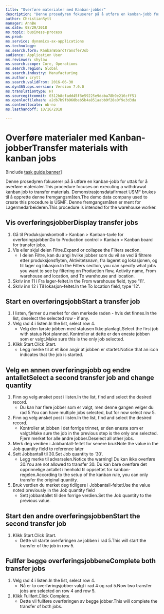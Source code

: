 ```yaml
--- 
title: "Overføre materialer med Kanban-jobber"
description: "Denne prosedyren fokuserer på å utføre en kanban-jobb for uttak for å overføre materialer."
author: ChristianRytt
manager: AnnBe
ms.date: 08/29/2018
ms.topic: business-process
ms.prod: 
ms.service: dynamics-ax-applications
ms.technology: 
ms.search.form: KanbanBoardTransferJob
audience: Application User
ms.reviewer: shylaw
ms.search.scope: Core, Operations
ms.search.region: Global
ms.search.industry: Manufacturing
ms.author: crytt
ms.search.validFrom: 2016-06-30
ms.dyn365.ops.version: Version 7.0.0
ms.translationtype: HT
ms.sourcegitcommit: 0312b8cfadd45f8e59225e9daba78b9e216cff51
ms.openlocfilehash: a2db7b9fb960beb5b4a851aabb9f28a0f9e3d3da
ms.contentlocale: nb-no
ms.lasthandoff: 10/16/2018

---
```

# <a name="transfer-materials-with-kanban-jobs"></a><span data-ttu-id="185bc-103">Overføre materialer med Kanban-jobber</span><span class="sxs-lookup"><span data-stu-id="185bc-103">Transfer materials with kanban jobs</span></span>

[!include [task guide banner](../../includes/task-guide-banner.md)]

<span data-ttu-id="185bc-104">Denne prosedyren fokuserer på å utføre en kanban-jobb for uttak for å overføre materialer.</span><span class="sxs-lookup"><span data-stu-id="185bc-104">This procedure focuses on executing a withdrawal kanban job to transfer materials.</span></span> <span data-ttu-id="185bc-105">Demonstrasjonsdatafirmaet USMF brukes til å opprette denne fremgangsmåten.</span><span class="sxs-lookup"><span data-stu-id="185bc-105">The demo data company used to create this procedure is USMF.</span></span> <span data-ttu-id="185bc-106">Denne fremgangsmåten er ment for Lagermedarbeideren.</span><span class="sxs-lookup"><span data-stu-id="185bc-106">This procedure is intended for the warehouse worker.</span></span>


## <a name="display-transfer-jobs"></a><span data-ttu-id="185bc-107">Vis overføringsjobber</span><span class="sxs-lookup"><span data-stu-id="185bc-107">Display transfer jobs</span></span>
1. <span data-ttu-id="185bc-108">Gå til Produksjonskontroll > Kanban > Kanban-tavle for overføringsjobber.</span><span class="sxs-lookup"><span data-stu-id="185bc-108">Go to Production control > Kanban > Kanban board for transfer jobs.</span></span>
2. <span data-ttu-id="185bc-109">Vis eller skjul delen Filtre.</span><span class="sxs-lookup"><span data-stu-id="185bc-109">Expand or collapse the Filters section.</span></span>
    * <span data-ttu-id="185bc-110">I delen Filtre, kan du angi hvilke jobber som du vil se ved å filtrere etter produksjonsflyten, Aktivitetsnavn, fra lageret og lokasjonen, og til lager og lokasjon.</span><span class="sxs-lookup"><span data-stu-id="185bc-110">In the Filters section, you can specify what jobs you want to see by filtering on Production flow, Activity name, From warehouse and location, and To warehouse and location.</span></span>  
3. <span data-ttu-id="185bc-111">Skriv inn 11 i Fra lager-feltet.</span><span class="sxs-lookup"><span data-stu-id="185bc-111">In the From warehouse field, type '11'.</span></span>
4. <span data-ttu-id="185bc-112">Skriv inn 12 i Til lokasjon-feltet.</span><span class="sxs-lookup"><span data-stu-id="185bc-112">In the To location field, type '12'.</span></span>

## <a name="start-a-transfer-job"></a><span data-ttu-id="185bc-113">Start en overføringsjobb</span><span class="sxs-lookup"><span data-stu-id="185bc-113">Start a transfer job</span></span>
1. <span data-ttu-id="185bc-114">I listen, fjerner du merket for den merkede raden - hvis det finnes.</span><span class="sxs-lookup"><span data-stu-id="185bc-114">In the list, deselect the selected row - if any.</span></span>
2. <span data-ttu-id="185bc-115">Velg rad 4 i listen.</span><span class="sxs-lookup"><span data-stu-id="185bc-115">In the list, select row 4.</span></span>
    * <span data-ttu-id="185bc-116">Velg den første jobben med statusen Ikke planlagt.</span><span class="sxs-lookup"><span data-stu-id="185bc-116">Select the first job with status Not planned.</span></span> <span data-ttu-id="185bc-117">Kontroller at dette er den eneste jobben som er valgt.</span><span class="sxs-lookup"><span data-stu-id="185bc-117">Make sure this is the only job selected.</span></span>  
3. <span data-ttu-id="185bc-118">Klikk Start.</span><span class="sxs-lookup"><span data-stu-id="185bc-118">Click Start.</span></span>
    * <span data-ttu-id="185bc-119">Legg merke til at et ikon angir at jobben er startet.</span><span class="sxs-lookup"><span data-stu-id="185bc-119">Notice that an icon indicates that the job is started.</span></span>  

## <a name="select-a-second-transfer-job-and-change-quantity"></a><span data-ttu-id="185bc-120">Velg en annen overføringsjobb og endre antallet</span><span class="sxs-lookup"><span data-stu-id="185bc-120">Select a second transfer job and change quantity</span></span>
1. <span data-ttu-id="185bc-121">Finn og velg ønsket post i listen.</span><span class="sxs-lookup"><span data-stu-id="185bc-121">In the list, find and select the desired record.</span></span>
    * <span data-ttu-id="185bc-122">Du kan har flere jobber som er valgt, men denne gangen velger du rad 5.</span><span class="sxs-lookup"><span data-stu-id="185bc-122">You can have multiple jobs selected, but for now select row 5.</span></span>  
2. <span data-ttu-id="185bc-123">Finn og velg ønsket post i listen.</span><span class="sxs-lookup"><span data-stu-id="185bc-123">In the list, find and select the desired record.</span></span>
    * <span data-ttu-id="185bc-124">Kontroller at jobben i det forrige trinnet, er den eneste som er valgt.</span><span class="sxs-lookup"><span data-stu-id="185bc-124">Make sure the job in the previous step is the only one selected.</span></span> <span data-ttu-id="185bc-125">Fjern merket for alle andre jobber.</span><span class="sxs-lookup"><span data-stu-id="185bc-125">Deselect all other jobs.</span></span>  
3. <span data-ttu-id="185bc-126">Merk deg verdien i Jobbantall-feltet for senere bruk</span><span class="sxs-lookup"><span data-stu-id="185bc-126">Note the value in the Job quantity field to reference later</span></span>
4. <span data-ttu-id="185bc-127">Sett Jobbantall til 30.</span><span class="sxs-lookup"><span data-stu-id="185bc-127">Set Job quantity to '30'.</span></span>
    * <span data-ttu-id="185bc-128">Legg merke til advarselen.</span><span class="sxs-lookup"><span data-stu-id="185bc-128">Notice the warning!</span></span> <span data-ttu-id="185bc-129">Du kan ikke overføre 30.</span><span class="sxs-lookup"><span data-stu-id="185bc-129">You are not allowed to transfer 30.</span></span> <span data-ttu-id="185bc-130">Du kan bare overføre det opprinnelige antallet i henhold til oppsettet for kanban-regelen.</span><span class="sxs-lookup"><span data-stu-id="185bc-130">According to the setup of the kanban rule, you can only transfer the original quantity.</span></span>  
5. <span data-ttu-id="185bc-131">Bruk verdien du merket deg tidligere i Jobbantall-feltet</span><span class="sxs-lookup"><span data-stu-id="185bc-131">Use the value noted previously in the Job quantity field</span></span>
    * <span data-ttu-id="185bc-132">Sett jobbantallet til den forrige verdien.</span><span class="sxs-lookup"><span data-stu-id="185bc-132">Set the Job quantity to the previous value.</span></span>  

## <a name="start-the-second-transfer-job"></a><span data-ttu-id="185bc-133">Start den andre overføringsjobben</span><span class="sxs-lookup"><span data-stu-id="185bc-133">Start the second transfer job</span></span>
1. <span data-ttu-id="185bc-134">Klikk Start.</span><span class="sxs-lookup"><span data-stu-id="185bc-134">Click Start.</span></span>
    * <span data-ttu-id="185bc-135">Dette vil starte overføringen av jobben i rad 5.</span><span class="sxs-lookup"><span data-stu-id="185bc-135">This will start the transfer of the job in row 5.</span></span>  

## <a name="complete-both-transfer-jobs"></a><span data-ttu-id="185bc-136">Fullfør begge overføringsjobbene</span><span class="sxs-lookup"><span data-stu-id="185bc-136">Complete both transfer jobs</span></span>
1. <span data-ttu-id="185bc-137">Velg rad 4 i listen.</span><span class="sxs-lookup"><span data-stu-id="185bc-137">In the list, select row 4.</span></span>
    * <span data-ttu-id="185bc-138">Nå er to overføringsjobber valgt i rad 4 og rad 5.</span><span class="sxs-lookup"><span data-stu-id="185bc-138">Now two transfer jobs are selected on row 4 and row 5.</span></span>  
2. <span data-ttu-id="185bc-139">Klikk Fullført.</span><span class="sxs-lookup"><span data-stu-id="185bc-139">Click Complete.</span></span>
    * <span data-ttu-id="185bc-140">Dette vil fullføre overføringen av begge jobber.</span><span class="sxs-lookup"><span data-stu-id="185bc-140">This will complete the transfer of both jobs.</span></span>  


